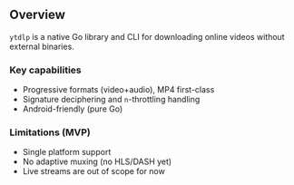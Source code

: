 ## Overview

`ytdlp` is a native Go library and CLI for downloading online videos without external binaries.

### Key capabilities
- Progressive formats (video+audio), MP4 first-class
- Signature deciphering and `n`-throttling handling
- Android-friendly (pure Go)

### Limitations (MVP)
- Single platform support
- No adaptive muxing (no HLS/DASH yet)
- Live streams are out of scope for now


